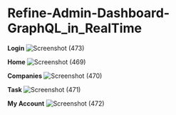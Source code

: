 # Refine-Admin-Dashboard-GraphQL_in_RealTime

**Login**
![Screenshot (473)](https://github.com/Smishra-solveda/Refine-Admin-Dashboard-GraphQL_in_RealTime/assets/133752093/2d433160-459b-4215-bb5c-058659bda90b)

**Home**
![Screenshot (469)](https://github.com/Smishra-solveda/Refine-Admin-Dashboard-GraphQL_in_RealTime/assets/133752093/d8c0e0f3-9948-4845-b34a-ccbb0f8c6d48)

**Companies**
![Screenshot (470)](https://github.com/Smishra-solveda/Refine-Admin-Dashboard-GraphQL_in_RealTime/assets/133752093/44b0c17a-43ba-4cd4-bd91-97ce4147f879)

**Task**
![Screenshot (471)](https://github.com/Smishra-solveda/Refine-Admin-Dashboard-GraphQL_in_RealTime/assets/133752093/46717827-e5bf-48cf-bbc3-ead2659c9354)

**My Account**
![Screenshot (472)](https://github.com/Smishra-solveda/Refine-Admin-Dashboard-GraphQL_in_RealTime/assets/133752093/e2cfd8a8-7322-406d-98eb-3cc0b8103f03)

